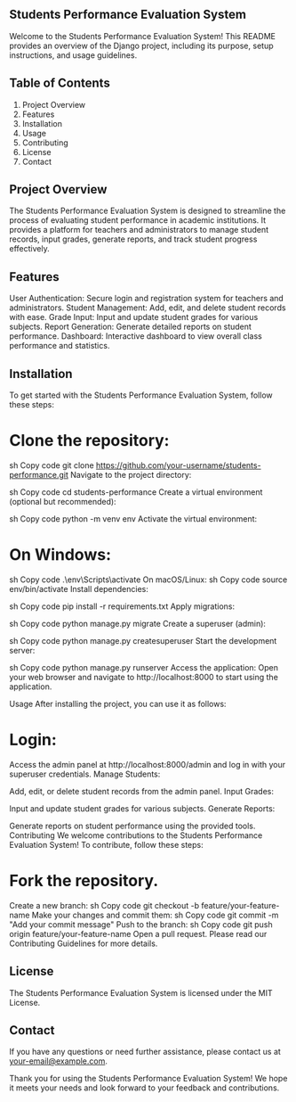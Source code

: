 ## Students Performance Evaluation System
Welcome to the Students Performance Evaluation System! This README provides an overview of the Django project, including its purpose, setup instructions, and usage guidelines.

## Table of Contents
1. Project Overview
2. Features
3. Installation
4. Usage
5. Contributing
6. License
7. Contact

## Project Overview
The Students Performance Evaluation System is designed to streamline the process of evaluating student performance in academic institutions. It provides a platform for teachers and administrators to manage student records, input grades, generate reports, and track student progress effectively.

## Features
User Authentication: Secure login and registration system for teachers and administrators.
Student Management: Add, edit, and delete student records with ease.
Grade Input: Input and update student grades for various subjects.
Report Generation: Generate detailed reports on student performance.
Dashboard: Interactive dashboard to view overall class performance and statistics.
## Installation
To get started with the Students Performance Evaluation System, follow these steps:

# Clone the repository:

sh
Copy code
git clone https://github.com/your-username/students-performance.git
Navigate to the project directory:

sh
Copy code
cd students-performance
Create a virtual environment (optional but recommended):

sh
Copy code
python -m venv env
Activate the virtual environment:

# On Windows:
sh
Copy code
.\env\Scripts\activate
On macOS/Linux:
sh
Copy code
source env/bin/activate
Install dependencies:

sh
Copy code
pip install -r requirements.txt
Apply migrations:

sh
Copy code
python manage.py migrate
Create a superuser (admin):

sh
Copy code
python manage.py createsuperuser
Start the development server:

sh
Copy code
python manage.py runserver
Access the application:
Open your web browser and navigate to http://localhost:8000 to start using the application.

Usage
After installing the project, you can use it as follows:

# Login:

Access the admin panel at http://localhost:8000/admin and log in with your superuser credentials.
Manage Students:

Add, edit, or delete student records from the admin panel.
Input Grades:

Input and update student grades for various subjects.
Generate Reports:

Generate reports on student performance using the provided tools.
Contributing
We welcome contributions to the Students Performance Evaluation System! To contribute, follow these steps:

# Fork the repository.
Create a new branch:
sh
Copy code
git checkout -b feature/your-feature-name
Make your changes and commit them:
sh
Copy code
git commit -m "Add your commit message"
Push to the branch:
sh
Copy code
git push origin feature/your-feature-name
Open a pull request.
Please read our Contributing Guidelines for more details.

## License
The Students Performance Evaluation System is licensed under the MIT License.

## Contact
If you have any questions or need further assistance, please contact us at your-email@example.com.

Thank you for using the Students Performance Evaluation System! We hope it meets your needs and look forward to your feedback and contributions.





